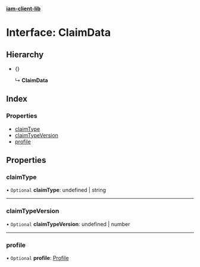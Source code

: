 **[iam-client-lib](../README.md)**

# Interface: ClaimData

## Hierarchy

* {}

  ↳ **ClaimData**

## Index

### Properties

* [claimType](claimdata.md#claimtype)
* [claimTypeVersion](claimdata.md#claimtypeversion)
* [profile](claimdata.md#profile)

## Properties

### claimType

• `Optional` **claimType**: undefined \| string

___

### claimTypeVersion

• `Optional` **claimTypeVersion**: undefined \| number

___

### profile

• `Optional` **profile**: [Profile](profile.md)
